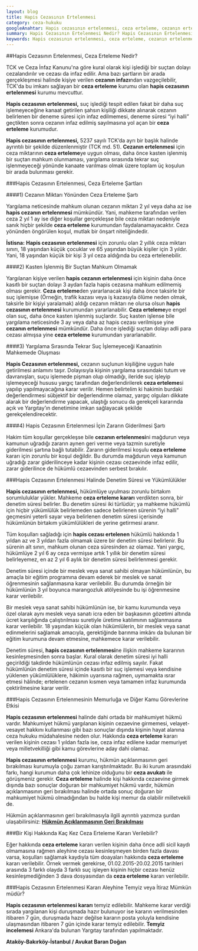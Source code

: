```yaml
---
layout: blog
title: Hapis Cezasının Ertelenmesi
category: ceza-hukuku
googleAnahtar: Hapis cezasının ertelenmesi, ceza erteleme, cezanın ertelenmesi, erteleme kararı, ceza erteleme şartları, ceza avukatı, bakırköy avukat, istanbul avukat
summary: Hapis Cezasının Ertelenmesi Nedir? Hapis Cezasının Ertelenmesi Şartları, Hapis Cezasının Ertelenmesi Halinde Denetim Süresi ve Yükümlülükler, Ceza erteleme nasıl hukuki sonuçlar doğurur, hapis cezasının ertelenmesinin memurluğa  ve diğer kamu görevlerine etkisi açıklanmıştır.
keywords: Hapis cezasının ertelenmesi, ceza erteleme, cezanın ertelenmesi, erteleme kararı, ceza erteleme şartları, ceza avukatı, bakırköy avukat, istanbul avukat, ataköy avukat, ağır ceza avukatı
---
```




##Hapis Cezasının Ertelenmesi, Ceza Erteleme Nedir? 


TCK ve Ceza İnfaz Kanunu'na göre kural olarak kişi işlediği bir suçtan dolayı cezalandırılır ve cezası da infaz edilir. Ama bazı şartların bir arada gerçekleşmesi halinde kişiye verilen **cezanın infazı**ndan vazgeçilebilir, TCK'da bu imkanı sağlayan bir **ceza erteleme** kurumu olan **hapis cezasının ertelenmesi** kurumu mevcuttur. 

**Hapis cezasının ertelenmesi,** suç işlediği tespit edilen fakat bir daha suç işlemeyeceğine kanaat getirilen şahsın kişiliği dikkate alınarak cezanın belirlenen bir deneme süresi için infaz edilmemesi, deneme süresi “iyi halli” geçtikten sonra cezanın infaz edilmiş sayılmasına yol açan bir **ceza erteleme** kurumudur. 

**Hapis cezasının ertelenmesi,** 5237 sayılı TCK’da ayrı bir başlık halinde ayrıntılı bir  şekilde düzenlenmiştir (TCK  md. 51). **Cezanın ertelenmesi** için ceza miktarının **ceza erteleme**ye uygun olması, daha önce kasten işlenmiş bir suçtan mahkum olunmaması, yargılama sırasında tekrar suç işlenmeyeceği yönünde kanaate varılması olmak üzere toplam üç koşulun bir arada bulunması gerekir.


###Hapis Cezasının Ertelenmesi, Ceza Erteleme Şartları


####1) Cezanın Miktarı Yönünden Ceza Erteleme Şartı


Yargılama neticesinde mahkum olunan cezanın miktarı 2 yıl veya daha az ise **hapis cezanın ertelenmesi** mümkündür. Yani, mahkeme tarafından verilen ceza 2 yıl 1 ay ise diğer koşullar gerçekleşse bile ceza miktarı nedeniyle sanık hiçbir şekilde **ceza erteleme** kurumundan faydalanamayacaktır. Ceza yönünden öngörülen koşul, mutlak bir önşart niteliğindedir.

**İstisna:** **Hapis cezasının ertelenmesi** için zorunlu olan 2 yıllık ceza miktarı sınırı, 18 yaşından küçük çocuklar ve 65 yaşından büyük kişiler için 3 yıldır. Yani, 18 yaşından küçük bir kişi 3 yıl ceza aldığında bu ceza ertelenebilir.

####2) Kasten İşlenmiş Bir Suçtan Mahkum Olmamak


Yargılanan kişiye verilen **hapis cezanın ertelenmesi** için kişinin daha önce kasıtlı bir suçtan dolayı 3 aydan fazla hapis cezasına mahkum edilmemiş olması gerekir. **Ceza erteleme**den yararlanacak kişi daha önce taksirle bir suç işlemişse (Örneğin, trafik kazası veya iş kazasıyla ölüme neden olmak, taksirle bir kişiyi yaralamak) aldığı cezanın miktarı ne olursa olsun **hapis cezasının ertelenmesi** kurumundan yararlanabilir. **Ceza erteleme**ye engel olan suç, daha önce kasten işlenmiş suçlardır. Suç kasten işlense bile yargılama neticesinde 3 ay veya daha az hapis cezası verilmişse yine **cezanın ertelenmesi** mümkündür. Daha önce işlediği suçtan dolayı adli para cezası almışsa yine **ceza erteleme** kurumundan yararlanabilir.

####3) Yargılama Sırasında Tekrar Suç İşlemeyeceği Kanaatinin Mahkemede Oluşması


**Hapis Cezasının ertelenmesi,** cezanın suçlunun kişiliğine uygun hale getirilmesi anlamını taşır. Dolayısıyla kişinin yargılama sırasındaki tutum ve davranışları, suçu işlemede pişman olup olmadığı, ileride suç işleyip işlemeyeceği hususu yargıç tarafından değerlendirilerek **ceza erteleme**si yapılıp yapılmayacağına karar verilir. Hemen belirtelim ki hakimin burdaki değerlendirmesi sübjektif bir değerlendirme olamaz, yargıç olguları dikkate alarak bir değerlendirme yapacak, ulaştığı sonucu da gerekçeli kararında açık ve  Yargıtay’ın denetimine imkan sağlayacak şekilde gerekçelendirecektir.

####4) Hapis Cezasının Ertelenmesi İçin Zararın Giderilmesi Şartı


Hakim tüm koşullar gerçekleşse bile **cezanın ertelenmesi**ni mağdurun veya kamunun uğradığı zararın aynen geri verme veya tazmin suretiyle giderilmesi şartına bağlı tutabilir. Zararın giderilmesi koşulu **ceza erteleme** kararı için zorunlu bir koşul değildir. Bu durumda mağdurun veya kamunun uğradığı zarar giderilinceye kadar kişinin cezası cezaevinde infaz edilir, zarar giderilince de hükümlü cezaevinden serbest bırakılır.


###Hapis Cezasının Ertelenmesi Halinde Denetim Süresi ve Yükümlülükler


**Hapis cezasının ertelenmesi,** hükümlüye uyulması zorunlu birtakım sorumluluklar yükler. Mahkeme **ceza erteleme kararı** verdikten sonra, bir denetim süresi belirler. Bu denetim süresi iki türlüdür; ya mahkeme hükümlü için hiçbir yükümlülük belirlemeden sadece belirlenen sürenin “iyi halli” geçmesini yeterli sayar veya belirlenen denetim süresi içerisinde hükümlünün birtakım yükümlülükleri de yerine getirmesi aranır. 

Tüm koşulları sağladığı için **hapis cezası ertelenen** hükümlü hakkında 1 yıldan az ve 3 yıldan fazla olmamak üzere bir denetim süresi belirlenir. Bu sürenin alt sınırı, mahkum olunan ceza süresinden az olamaz. Yani yargıç, hükümlüye 2 yıl 6 ay ceza vermişse artık 1 yıllık bir denetim süresi belirleyemez, en az 2 yıl 6 aylık bir denetim süresi belirlenmesi gerekir.

Denetim süresi içinde bir meslek veya sanat sahibi olmayan hükümlünün, bu amaçla bir eğitim programına devam ederek bir meslek ve sanat öğrenmesinin sağlanmasına karar verilebilir. Bu durumda örneğin bir hükümlünün 3 yıl boyunca marangozluk atölyesinde bu işi öğrenmesine karar verilebilir.

Bir meslek veya sanat sahibi hükümlünün ise, bir kamu kurumunda veya özel olarak aynı meslek veya sanatı icra eden bir başkasının gözetimi altında ücret karşılığında çalıştırılması suretiyle üretime katılımının sağlanmasına karar verilebilir.
18 yaşından küçük olan hükümlülerin, bir meslek veya sanat edinmelerini sağlamak amacıyla, gerektiğinde barınma imkânı da bulunan bir eğitim kurumuna devam etmesine, mahkemece karar verilebilir.

Denetim süresi, **hapis cezasının ertelenmesi**ne ilişkin mahkeme kararının kesinleşmesinden sonra başlar. Kural olarak denetim süresi iyi halli geçirildiği takdirde hükümlünün cezası infaz edilmiş sayılır. Fakat hükümlünün denetim süresi içinde kasıtlı bir suç işlemesi veya kendisine yüklenen yükümlülüklere, hâkimin uyarısına rağmen, uymamakta ısrar etmesi hâlinde; ertelenen cezanın kısmen veya tamamen infaz kurumunda çektirilmesine karar verilir.



###Hapis Cezasının Ertelenmesinin Memurluğa ve Diğer Kamu Görevlerine Etkisi


**Hapis cezasının ertelenmesi** halinde dahi ortada bir mahkumiyet hükmü vardır. Mahkumiyet hükmü yargılanan kişinin cezaevine girmemesi, velayet-vesayet hakkını kullanması gibi bazı sonuçlar dışında kişinin hayat alanına ceza hukuku müdahalesine neden olur. Hakkında **ceza erteleme** kararı verilen kişinin cezası 1 yıldan fazla ise, ceza infaz edilene kadar memuriyet veya milletvekilliği gibi kamu görevlerine aday dahi olamaz.

**Hapis cezasının ertelenmesi** kurumu, hükmün açıklanmasının geri bırakılması kurumuyla çoğu zaman karıştırılmaktadır. Bu iki kurum arasındaki farkı, hangi kurumun daha çok lehinize olduğunu bir **ceza avukatı** ile görüşmeniz gerekir. **Ceza erteleme** halinde kişi hakkında cezaevine girmek dışında bazı sonuçlar doğuran bir mahkumiyet hükmü vardır, hükmün açıklanmasının geri bırakılması halinde ortada sonuç doğuran bir mahkumiyet hükmü olmadığından bu halde kişi memur da olabilir milletvekili de. 

Hükmün açıklanmasının geri bırakılmasıyla ilgili ayrıntılı yazımıza şurdan ulaşabilirsiniz: [**Hükmün Açıklanmasının Geri Bırakılması**](http://barandogan.av.tr/blog/ceza-hukuku/hukmun-aciklanmasinin-geri-birakilmasi.html)

###Bir Kişi Hakkında Kaç Kez Ceza Erteleme Kararı Verilebilir?


Eğer hakkında **ceza erteleme** kararı verilen kişinin daha önce adli sicil kaydı olmamasına rağmen aleyhine cezası kesinleşmeyen birden fazla davası varsa, koşulları sağlamak kaydıyla tüm doayaları hakkında **ceza erteleme** kararı verilebilir. Örnek vermek gerekirse, 01.02.2015-20.02.2015 tarihleri arasında 3 farklı olayda 3 farklı suç işleyen kişinin hiçbir cezası henüz kesinleşmediğinden 3 dava dosyasından da **ceza erteleme** kararı verilebilir.

###Hapis Cezasının Ertelenmesi Kararı Aleyhine Temyiz veya İtiraz Mümkün müdür?


**Hapis cezasının ertelenmesi kararı** temyiz edilebilir. Mahkeme karar verdiği sırada yargılanan kişi duruşmada hazır bulunuyor ise kararın verilmesinden itibaren 7 gün, duruşmada hazır değilse kararın posta yoluyla kendisine ulaşmasından itibaren 7 gün içinde karar temyiz edilebilir. **Temyiz incelemesi** Ankara'da bulunan Yargıtay tarafından yapılmaktadır.



**Ataköy-Bakırköy-İstanbul / Avukat Baran Doğan**
